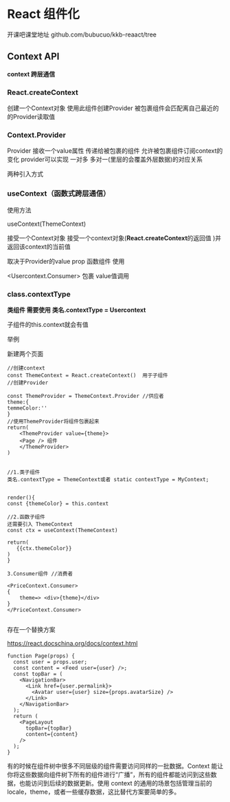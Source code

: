 # React 组件化

开课吧课堂地址 github.com/bubucuo/kkb-reaact/tree

## Context API

**context 跨层通信**

### **React.createContext** 

创建一个Context对象  使用此组件创建Provider  被包裹组件会匹配离自己最近的的Provider读取值

### **Context.Provider**

Provider 接收一个value属性   传递给被包裹的组件  允许被包裹组件订阅context的变化  provider可以实现  一对多  多对一(里层的会覆盖外层数据)的对应关系





两种引入方式

### **useContext**（函数式跨层通信）

使用方法

useContext(ThemeContext)

接受一个Context对象 接受一个context对象(**React.createContext**的返回值 )并返回该context的当前值  

取决于Provider的value prop 函数组件 使用

<Usercontext.Consumer> 包裹  value值调用





### class.contextType

**类组件 需要使用  类名.contextType = Usercontext**

子组件的this.context就会有值

举例

新建两个页面

```
//创建context
const ThemeContext = React.createContext()  用于子组件
//创建Provider

const ThemeProvider = ThemeContext.Provider //供应者
theme:{
temmeColor:''
}
//使用ThemeProvider将组件包裹起来 
return(
	<ThemeProvider value={theme}>
	<Page /> 组件
	</ThemeProvider>
)


//1.类子组件
类名.contextType = ThemeContext或者 static contextType = MyContext;


render(){
const {themeColor} = this.context

//2.函数子组件
还需要引入 ThemeContext
const ctx = useContext(ThemeContext)

return(
   {{ctx.themeColor}}
)
}

3.Consumer组件 //消费者

<PriceContext.Consumer>
{
	theme=>	<div>{theme}</div>
}
</PriceContext.Consumer>


```

存在一个替换方案

https://react.docschina.org/docs/context.html

```
function Page(props) {
  const user = props.user;
  const content = <Feed user={user} />;
  const topBar = (
    <NavigationBar>
      <Link href={user.permalink}>
        <Avatar user={user} size={props.avatarSize} />
      </Link>
    </NavigationBar>
  );
  return (
    <PageLayout
      topBar={topBar}
      content={content}
    />
  );
}
```

有的时候在组件树中很多不同层级的组件需要访问同样的一批数据。Context 能让你将这些数据向组件树下所有的组件进行“广播”，所有的组件都能访问到这些数据，也能访问到后续的数据更新。使用 context 的通用的场景包括管理当前的 locale，theme，或者一些缓存数据，这比替代方案要简单的多。

